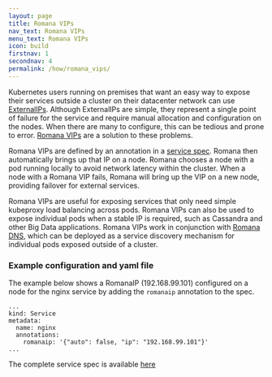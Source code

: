 ```yaml
---
layout: page
title: Romana VIPs
nav_text: Romana VIPs
menu_text: Romana VIPs
icon: build
firstnav: 1
secondnav: 4
permalink: /how/romana_vips/
---
```


Kubernetes users running on premises that want an easy way to expose their services outside a cluster on their datacenter network can use [ExternalIPs](https://kubernetes.io/docs/concepts/services-networking/service/#external-ips). Although ExternalIPs are simple, they represent a single point of failure for the service and require manual allocation and configuration on the nodes. When there are many to configure, this can be tedious and prone to error. [Romana VIPs](https://github.com/romana/romana/wiki/RomanaIPs) are a solution to these problems.

Romana VIPs are defined by an annotation in a [service spec](https://raw.githubusercontent.com/wiki/romana/romana/files/nginx.yml). Romana then automatically brings up that IP on a node. Romana chooses a node with a pod running locally to avoid network latency within the cluster. When a node with a Romana VIP fails, Romana will bring up the VIP on a new node, providing failover for external services.

Romana VIPs are useful for exposing services that only need simple kubeproxy load balancing across pods. Romana VIPs can also be used to expose individual pods when a stable IP is required, such as Cassandra and other Big Data applications. Romana VIPs work in conjunction with [Romana DNS]( https://github.com/romana/romana/wiki/Romana-dns), which can be deployed as a service discovery mechanism for individual pods exposed outside of a cluster.

### Example configuration and yaml file

The example below shows a RomanaIP (192.168.99.101) configured on a node for the nginx service by adding the `romanaip` annotation to the spec.

    ...
    kind: Service
    metadata:
      name: nginx
      annotations:
        romanaip: '{"auto": false, "ip": "192.168.99.101"}'
    ...


The complete service spec is available [here](https://raw.githubusercontent.com/wiki/romana/romana/files/nginx.yml)
